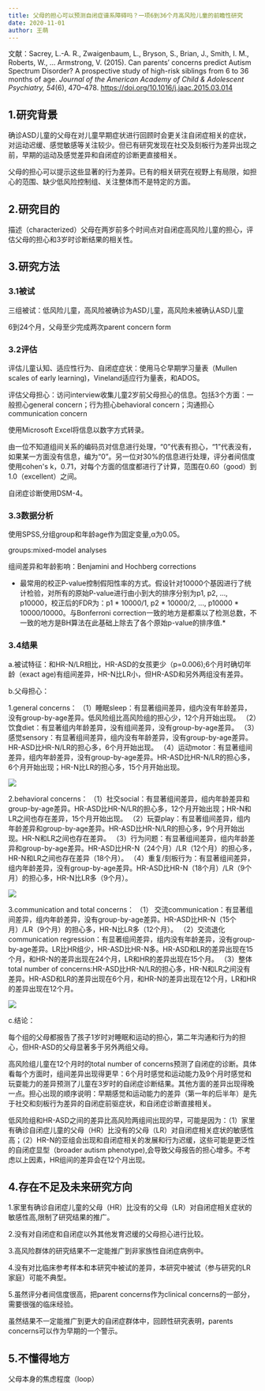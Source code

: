 ```yaml
---
title: 父母的担心可以预测自闭症谱系障碍吗？一项6到36个月高风险儿童的前瞻性研究
date: 2020-11-01
author: 王萌
---
```


文献：Sacrey, L.-A. R., Zwaigenbaum, L., Bryson, S., Brian, J., Smith, I. M., Roberts, W., … Armstrong, V. (2015). Can parents’ concerns predict Autism Spectrum Disorder? A prospective study of high-risk siblings from 6 to 36 months of age. *Journal of the American Academy of Child & Adolescent Psychiatry, 54*(6), 470–478. https://doi.org/10.1016/j.jaac.2015.03.014 

## 1.研究背景

确诊ASD儿童的父母在对儿童早期症状进行回顾时会更关注自闭症相关的症状，对运动迟缓、感觉敏感等关注较少。但已有研究发现在社交及刻板行为差异出现之前，早期的运动及感觉差异和自闭症的诊断更直接相关。

父母的担心可以提示这些显著的行为差异。已有的相关研究在视野上有局限，如担心的范围、缺少低风险控制组、关注整体而不是特定的方面。

## 2.研究目的

描述（characterized）父母在两岁前多个时间点对自闭症高风险儿童的担心，评估父母的担心和3岁时诊断结果的相关性。

## 3.研究方法

### 3.1被试

三组被试：低风险儿童，高风险被确诊为ASD儿童，高风险未被确认ASD儿童

6到24个月，父母至少完成两次parent concern form

### 3.2评估

评估儿童认知、适应性行为、自闭症症状：使用马仑早期学习量表（Mullen scales of early learning)，Vineland适应行为量表，和ADOS。

评估父母担心：访问interview收集儿童2岁前父母担心的信息。包括3个方面：一般担心general concern；行为担心behavioral concern；沟通担心communication concern

使用Microsoft Excel将信息以数字方式转录。

由一位不知道组间关系的编码员对信息进行处理，“0”代表有担心，“1”代表没有，如果某一方面没有信息，编为“0”。另一位对30%的信息进行处理，评分者间信度使用cohen's k，0.71，对每个方面的信度都进行了计算，范围在0.60（good）到1.0（excellent）之间。

自闭症诊断使用DSM-4。

### 3.3数据分析

使用SPSS,分组group和年龄age作为固定变量,α为0.05。

groups:mixed-model analyses

组间差异和年龄影响：Benjamini and Hochberg corrections

* 最常用的校正P-value控制假阳性率的方式。假设针对10000个基因进行了统计检验，对所有的原始P-value进行由小到大的排序分别为p1, p2, ..., p10000，校正后的FDR为：p1 * 10000/1, p2 * 10000/2, ..., p10000 * 10000/10000。与Bonferroni correction一致的地方是都乘以了检测总数，不一致的地方是BH算法在此基础上除去了各个原始p-value的排序值.*

### 3.4结果

a.被试特征：和HR-N/LR相比，HR-ASD的女孩更少（p=0.006);6个月时确切年龄（exact age)有组间差异，HR-N比LR小，但HR-ASD和另外两组没有差异。

b.父母担心：

1.general concerns：
（1）睡眠sleep：有显著组间差异，组内没有年龄差异，没有group-by-age差异。低风险组比高风险组的担心少，12个月开始出现。
（2）饮食diet：有显著组内年龄差异，没有组间差异，没有group-by-age差异。
（3）感觉sensory：有显著组间差异，组内没有年龄差异，没有group-by-age差异。HR-ASD比HR-N/LR的担心多，6个月开始出现。
（4）运动motor：有显著组间差异，组内年龄差异，没有group-by-age差异。HR-ASD比HR-N/LR的担心多，6个月开始出现；HR-N比LR的担心多，15个月开始出现。

![](https://likanzhan.github.io/ReadThinkWrite/Supporting_Information/2020-11-01-WM1-Fig1.png)

2.behavioral concerns：
（1）社交social：有显著组间差异，组内年龄差异和group-by-age差异。HR-ASD比HR-N/LR的担心多，12个月开始出现；HR-N和LR之间也存在差异，15个月开始出现。
（2）玩耍play：有显著组间差异，组内年龄差异和group-by-age差异。HR-ASD比HR-N/LR的担心多，9个月开始出现。HR-N和LR之间也存在差异。
（3）行为问题：有显著组间差异，组内年龄差异和group-by-age差异。HR-ASD比HR-N（24个月）/LR（12个月）的担心多，HR-N和LR之间也存在差异（18个月）。
（4）重复/刻板行为：有显著组间差异，组内年龄差异，没有group-by-age差异。HR-ASD比HR-N（18个月）/LR（9个月）的担心多，HR-N比LR多（9个月）。

![](https://likanzhan.github.io/ReadThinkWrite/Supporting_Information/2020-11-01-WM1-Fig2.png)

3.communication and total concerns：
（1） 交流communication：有显著组间差异，组内年龄差异，没有group-by-age差异。HR-ASD比HR-N（15个月）/LR（9个月）的担心多，HR-N比LR多（12个月）。
（2）交流退化communication regression：有显著组间差异，组内没有年龄差异，没有group-by-age差异。LR比HR组少，HR-ASD比HR-N多。HR-ASD和LR的差异出现在15个月，和HR-N的差异出现在24个月，LR和HR的差异出现在15个月。
（3）整体total number of concerns:HR-ASD比HR-N/LR的担心多，HR-N和LR之间没有差异。HR-ASD和LR的差异出现在6个月，和HR-N的差异出现在12个月，LR和HR的差异出现在12个月。

![](https://likanzhan.github.io/ReadThinkWrite/Supporting_Information/2020-11-01-WM1-Fig3.png)

c.结论：

每个组的父母都报告了孩子1岁时对睡眠和运动的担心，第二年沟通和行为的担心，但HR-ASD的父母显著多于另外两组父母。

高风险组儿童在12个月时的total number of concerns预测了自闭症的诊断。具体看每个方面时，组间差异出现得更早：6个月时感觉和运动能力及9个月时感觉和玩耍能力的差异预测了儿童在3岁时的自闭症诊断结果。其他方面的差异出现得晚一点。担心出现的顺序说明：早期感觉和运动能力的差异（第一年的后半年）是先于社交和刻板行为差异的自闭症前驱症状，和自闭症诊断直接相关。

低风险组和HR-ASD之间的差异比高风险两组间出现的早，可能是因为：（1）家里有确诊自闭症儿童的父母（HR）比没有的父母（LR）对自闭症相关症状的敏感性高；（2）HR-N的亚组会出现和自闭症相关的发展和行为迟缓，这些可能是更泛性的自闭症显型（broader autism phenotype),会导致父母报告的担心增多。不考虑以上因素，HR组间的差异会在12个月出现。


## 4.存在不足及未来研究方向

1.家里有确诊自闭症儿童的父母（HR）比没有的父母（LR）对自闭症相关症状的敏感性高,限制了研究结果的推广。

2.没有对自闭症和自闭症以外其他发育迟缓的父母担心进行比较。

3.高风险群体的研究结果不一定能推广到非家族性自闭症病例中。

4.没有对比临床参考样本和本研究中被试的差异，本研究中被试（参与研究的LR家庭）可能不典型。

5.虽然评分者间信度很高，把parent concerns作为clinical concerns的一部分，需要很强的临床经验。

虽然结果不一定能推广到更大的自闭症群体中，回顾性研究表明，parents concerns可以作为早期的一个警示。

## 5.不懂得地方

父母本身的焦虑程度（loop）
